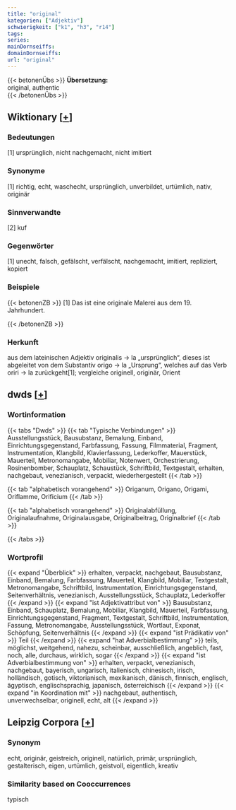 ```yaml
---
title: "original"
kategorien: ["Adjektiv"]
schwierigkeit: ["k1", "h3", "r14"]
tags:
series:
mainDornseiffs:
domainDornseiffs:
url: "original"
---
```


{{< betonenÜbs >}}
**Übersetzung:**  
original, authentic  
{{< /betonenÜbs >}}

## Wiktionary [[+](https://de.wiktionary.org/wiki/original)]

### Bedeutungen
[1] ursprünglich, nicht nachgemacht, nicht imitiert  

### Synonyme
[1] richtig, echt, waschecht, ursprünglich, unverbildet, urtümlich, nativ, originär  

### Sinnverwandte
[2] kuf  

### Gegenwörter
[1] unecht, falsch, gefälscht, verfälscht, nachgemacht, imitiert, repliziert, kopiert  

### Beispiele
{{< betonenZB >}}
[1] Das ist eine originale Malerei aus dem 19. Jahrhundert.  

{{< /betonenZB >}}
### Herkunft
aus dem lateinischen Adjektiv originalis → la „ursprünglich“, dieses ist abgeleitet von dem Substantiv origo → la „Ursprung“, welches auf das Verb oriri → la zurückgeht[1]; vergleiche originell, originär, Orient  



## dwds [[+](https://www.dwds.de/wb/original)]

### Wortinformation
{{< tabs "Dwds" >}}
{{< tab "Typische Verbindungen" >}}
Ausstellungsstück, Bausubstanz, Bemalung, Einband, Einrichtungsgegenstand, Farbfassung, Fassung, Filmmaterial, Fragment, Instrumentation, Klangbild, Klavierfassung, Lederkoffer, Mauerstück, Mauerteil, Metronomangabe, Mobiliar, Notenwert, Orchestrierung, Rosinenbomber, Schauplatz, Schaustück, Schriftbild, Textgestalt, erhalten, nachgebaut, venezianisch, verpackt, wiederhergestellt
{{< /tab >}}

{{< tab "alphabetisch vorangehend" >}}
Origanum, Origano, Origami, Oriflamme, Orificium
{{< /tab >}}

{{< tab "alphabetisch vorangehend" >}}
Originalabfüllung, Originalaufnahme, Originalausgabe, Originalbeitrag, Originalbrief
{{< /tab >}}

{{< /tabs >}}

### Wortprofil
{{< expand "Überblick" >}} erhalten, verpackt, nachgebaut, Bausubstanz, Einband, Bemalung, Farbfassung, Mauerteil, Klangbild, Mobiliar, Textgestalt, Metronomangabe, Schriftbild, Instrumentation, Einrichtungsgegenstand, Seitenverhältnis, venezianisch, Ausstellungsstück, Schauplatz, Lederkoffer {{< /expand >}}
{{< expand "ist Adjektivattribut von" >}} Bausubstanz, Einband, Schauplatz, Bemalung, Mobiliar, Klangbild, Mauerteil, Farbfassung, Einrichtungsgegenstand, Fragment, Textgestalt, Schriftbild, Instrumentation, Fassung, Metronomangabe, Ausstellungsstück, Wortlaut, Exponat, Schöpfung, Seitenverhältnis {{< /expand >}}
{{< expand "ist Prädikativ von" >}} Teil {{< /expand >}}
{{< expand "hat Adverbialbestimmung" >}} teils, möglichst, weitgehend, nahezu, scheinbar, ausschließlich, angeblich, fast, noch, alle, durchaus, wirklich, sogar {{< /expand >}}
{{< expand "ist Adverbialbestimmung von" >}} erhalten, verpackt, venezianisch, nachgebaut, bayerisch, ungarisch, italienisch, chinesisch, irisch, holländisch, gotisch, viktorianisch, mexikanisch, dänisch, finnisch, englisch, ägyptisch, englischsprachig, japanisch, österreichisch {{< /expand >}}
{{< expand "in Koordination mit" >}} nachgebaut, authentisch, unverwechselbar, originell, echt, alt {{< /expand >}}

## Leipzig Corpora [[+](https://corpora.uni-leipzig.de/en/res?word=original&corpusId=deu_newscrawl-public_2018)]


### Synonym
echt, originär, geistreich, originell, natürlich, primär, ursprünglich, gestalterisch, eigen, urtümlich, geistvoll, eigentlich, kreativ


### Similarity based on Cooccurrences
typisch

